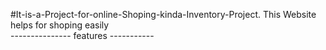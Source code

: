 #It-is-a-Project-for-online-Shoping-kinda-Inventory-Project.
This Website helps for shoping easily                                                          
--------------- features -----------
